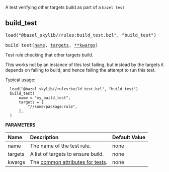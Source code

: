 <!-- Generated with Stardoc: http://skydoc.bazel.build -->

A test verifying other targets build as part of a `bazel test`

<a id="build_test"></a>

## build_test

<pre>
load("@bazel_skylib//rules:build_test.bzl", "build_test")

build_test(<a href="#build_test-name">name</a>, <a href="#build_test-targets">targets</a>, <a href="#build_test-kwargs">**kwargs</a>)
</pre>

Test rule checking that other targets build.

This works not by an instance of this test failing, but instead by
the targets it depends on failing to build, and hence failing
the attempt to run this test.

Typical usage:

```
  load("@bazel_skylib//rules:build_test.bzl", "build_test")
  build_test(
      name = "my_build_test",
      targets = [
          "//some/package:rule",
      ],
  )
```


**PARAMETERS**


| Name  | Description | Default Value |
| :------------- | :------------- | :------------- |
| <a id="build_test-name"></a>name |  The name of the test rule.   |  none |
| <a id="build_test-targets"></a>targets |  A list of targets to ensure build.   |  none |
| <a id="build_test-kwargs"></a>kwargs |  The [common attributes for tests](https://bazel.build/reference/be/common-definitions#common-attributes-tests).   |  none |



